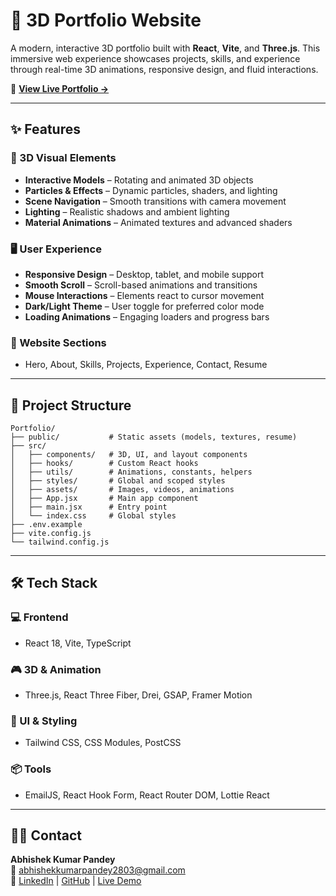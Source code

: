 # 🚀 3D Portfolio Website

A modern, interactive 3D portfolio built with **React**, **Vite**, and **Three.js**. This immersive web experience showcases projects, skills, and experience through real-time 3D animations, responsive design, and fluid interactions.

🔗 **[View Live Portfolio →]([https://abhishekportfolio-61sq.onrender.com])**

---

## ✨ Features

### 🎨 3D Visual Elements
- **Interactive Models** – Rotating and animated 3D objects
- **Particles & Effects** – Dynamic particles, shaders, and lighting
- **Scene Navigation** – Smooth transitions with camera movement
- **Lighting** – Realistic shadows and ambient lighting
- **Material Animations** – Animated textures and advanced shaders

### 🖥️ User Experience
- **Responsive Design** – Desktop, tablet, and mobile support
- **Smooth Scroll** – Scroll-based animations and transitions
- **Mouse Interactions** – Elements react to cursor movement
- **Dark/Light Theme** – User toggle for preferred color mode
- **Loading Animations** – Engaging loaders and progress bars

### 📱 Website Sections
- Hero, About, Skills, Projects, Experience, Contact, Resume

---

## 📁 Project Structure

```
Portfolio/
├── public/           # Static assets (models, textures, resume)
├── src/
│   ├── components/   # 3D, UI, and layout components
│   ├── hooks/        # Custom React hooks
│   ├── utils/        # Animations, constants, helpers
│   ├── styles/       # Global and scoped styles
│   ├── assets/       # Images, videos, animations
│   ├── App.jsx       # Main app component
│   ├── main.jsx      # Entry point
│   └── index.css     # Global styles
├── .env.example
├── vite.config.js
└── tailwind.config.js
```

---

## 🛠️ Tech Stack

### 💻 Frontend
- React 18, Vite, TypeScript

### 🎮 3D & Animation
- Three.js, React Three Fiber, Drei, GSAP, Framer Motion

### 🎨 UI & Styling
- Tailwind CSS, CSS Modules, PostCSS

### 📦 Tools
- EmailJS, React Hook Form, React Router DOM, Lottie React

---

## 👨‍💻 Contact

**Abhishek Kumar Pandey**  
📧 abhishekkumarpandey2803@gmail.com  
🔗 [LinkedIn](https://www.linkedin.com/in/abhishek-kumar-pandey-se/) | [GitHub](https://github.com/ABHISHEK-AKP) | [Live Demo]([https://your-portfolio-url.com](https://abhishekportfolio-61sq.onrender.com))
